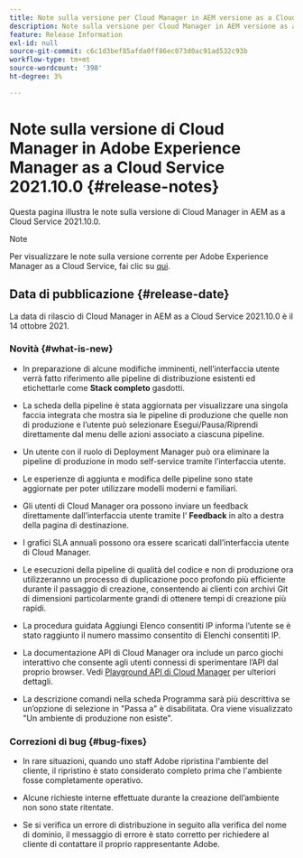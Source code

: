 ```yaml
---
title: Note sulla versione per Cloud Manager in AEM versione as a Cloud Service 2021.10.0
description: Note sulla versione per Cloud Manager in AEM versione as a Cloud Service 2021.10.0
feature: Release Information
exl-id: null
source-git-commit: c6c1d3bef85afda0ff86ec073d0ac91ad532c93b
workflow-type: tm+mt
source-wordcount: '398'
ht-degree: 3%

---
```


# Note sulla versione di Cloud Manager in Adobe Experience Manager as a Cloud Service 2021.10.0 {#release-notes}

Questa pagina illustra le note sulla versione di Cloud Manager in AEM as a Cloud Service 2021.10.0.

>[!NOTE]
>Per visualizzare le note sulla versione corrente per Adobe Experience Manager as a Cloud Service, fai clic su [qui](https://experienceleague.adobe.com/docs/experience-manager-cloud-service/release-notes/release-notes/release-notes-current.html?lang=it).

## Data di pubblicazione {#release-date}

La data di rilascio di Cloud Manager in AEM as a Cloud Service 2021.10.0 è il 14 ottobre 2021.


### Novità {#what-is-new}

* In preparazione di alcune modifiche imminenti, nell’interfaccia utente verrà fatto riferimento alle pipeline di distribuzione esistenti ed etichettarle come **Stack completo** gasdotti.

* La scheda della pipeline è stata aggiornata per visualizzare una singola faccia integrata che mostra sia le pipeline di produzione che quelle non di produzione e l’utente può selezionare Esegui/Pausa/Riprendi direttamente dal menu delle azioni associato a ciascuna pipeline.

* Un utente con il ruolo di Deployment Manager può ora eliminare la pipeline di produzione in modo self-service tramite l’interfaccia utente.

* Le esperienze di aggiunta e modifica delle pipeline sono state aggiornate per poter utilizzare modelli moderni e familiari.

* Gli utenti di Cloud Manager ora possono inviare un feedback direttamente dall’interfaccia utente tramite l’ **Feedback** in alto a destra della pagina di destinazione.

* I grafici SLA annuali possono ora essere scaricati dall’interfaccia utente di Cloud Manager.

* Le esecuzioni della pipeline di qualità del codice e non di produzione ora utilizzeranno un processo di duplicazione poco profondo più efficiente durante il passaggio di creazione, consentendo ai clienti con archivi Git di dimensioni particolarmente grandi di ottenere tempi di creazione più rapidi.

* La procedura guidata Aggiungi Elenco consentiti IP informa l’utente se è stato raggiunto il numero massimo consentito di Elenchi consentiti IP.

* La documentazione API di Cloud Manager ora include un parco giochi interattivo che consente agli utenti connessi di sperimentare l’API dal proprio browser. Vedi [Playground API di Cloud Manager](https://www.adobe.io/experience-cloud/cloud-manager/reference/playground/) per ulteriori dettagli.

* La descrizione comandi nella scheda Programma sarà più descrittiva se un’opzione di selezione in &quot;Passa a&quot; è disabilitata. Ora viene visualizzato &quot;Un ambiente di produzione non esiste&quot;.

### Correzioni di bug {#bug-fixes}

* In rare situazioni, quando uno staff Adobe ripristina l&#39;ambiente del cliente, il ripristino è stato considerato completo prima che l&#39;ambiente fosse completamente operativo.

* Alcune richieste interne effettuate durante la creazione dell’ambiente non sono state ritentate.

* Se si verifica un errore di distribuzione in seguito alla verifica del nome di dominio, il messaggio di errore è stato corretto per richiedere al cliente di contattare il proprio rappresentante Adobe.

